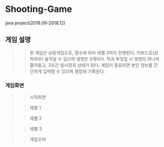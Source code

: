 # Shooting-Game
java project(2018.09-2018.12)

## 게임 설명
>> 본 게임은 슈팅게임으로, 점수에 따라 레벨 3까지 진행된다. 키보드로(상하좌우) 움직일 수 있으며 생명은 3개이다. 적과 부딪힐 시 생명이 하나씩 줄어들고, 
3초간 일시정지 상태가 된다. 
게임이 종료되면 본인 정보를 간단하게 입력할 수 있으며 랭킹에 기록된다.

### 게임화면

>> 시작화면

>> 레벨 1

>> 레벨 2

>> 레벨 3

>> 게임오버
